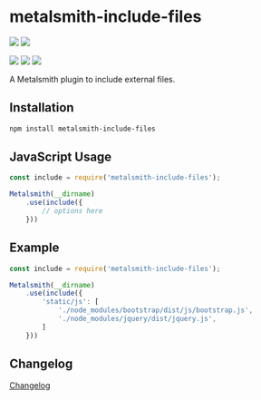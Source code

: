 # metalsmith-include-files

[![](https://badgen.net/npm/v/metalsmith-include-files?icon=npm)](https://www.npmjs.com/package/metalsmith-include-files)
[![](https://badgen.net/npm/dw/metalsmith-include-files?icon=npm)](https://www.npmjs.com/package/metalsmith-include-files)

[![](https://badgen.net/badge/emmercm/metalsmith-include-files/purple?icon=github)](https://github.com/emmercm/metalsmith-include-files)
[![](https://badgen.net/circleci/github/emmercm/metalsmith-include-files/master?icon=circleci)](https://github.com/emmercm/metalsmith-include-files/blob/master/.circleci/config.yml)
[![](https://badgen.net/github/license/emmercm/metalsmith-include-files?color=grey)](https://github.com/emmercm/metalsmith-include-files/blob/master/LICENSE)

A Metalsmith plugin to include external files.

## Installation

```bash
npm install metalsmith-include-files
```

## JavaScript Usage

```javascript
const include = require('metalsmith-include-files');

Metalsmith(__dirname)
    .use(include({
        // options here
    }))
```

## Example

```javascript
const include = require('metalsmith-include-files');

Metalsmith(__dirname)
    .use(include({
        'static/js': [
            './node_modules/bootstrap/dist/js/bootstrap.js',
            './node_modules/jquery/dist/jquery.js',
        ]
    }))
```

## Changelog

[Changelog](./CHANGELOG.md)
